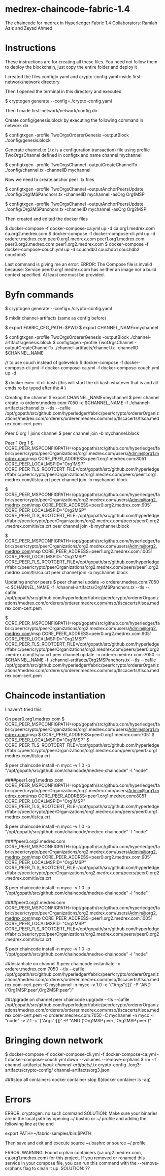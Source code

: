 # medrex-chaincode-fabric-1.4
The chaincode for medrex in Hyperledger Fabric 1.4
Collaborators: Ramlah Aziz and Zeyad Ahmed

# Instructions
These instructions are for creating all these files. You need not follow them to deploy the blockchain, just copy the entire folder and deploy it

I created the files configtx.yaml and crypto-config.yaml inside first-network/network directory

Then  I opened the terminal in this directory and executed

$ cryptogen generate --config=./crypto-config.yaml

Then I made first-network/network/config dir

Create config/genesis.block by executing the following command in network dir

$ configtxgen -profile TwoOrgsOrdererGenesis -outputBlock ./config/genesis.block

Generate channel.tx (.tx is a configuration transaction) file using profile TwoOrgsChannel defined in configtx and name channel mychannel

$ configtxgen -profile TwoOrgsChannel -outputCreateChannelTx ./config/channel.tx -channelID mychannel

Now we need to create anchor peer .tx files

$ configtxgen -profile TwoOrgsChannel -outputAnchorPeersUpdate ./config/Org1MSPanchors.tx -channelID mychannel -asOrg Org1MSP

$ configtxgen -profile TwoOrgsChannel -outputAnchorPeersUpdate ./config/Org2MSPanchors.tx -channelID mychannel -asOrg Org2MSP

Then created and edited the docker files

$ docker-compose -f docker-compose-ca.yml up -d ca.org1.medrex.com ca.org2.medrex.com
$ docker-compose -f docker-compose-cli.yml up -d orderer.medrex.com peer0.org1.medrex.com peer1.org1.medrex.com peer0.org2.medrex.com peer1.org2.medrex.com
$ docker-compose -f docker-compose-couch.yml up -d couchdb0 couchdb1 couchdb2 couchdb3
 
 Last command is giving me an error: ERROR: The Compose file is invalid because:
Service peer0.org1.medrex.com has neither an image nor a build context specified. At least one must be provided.

# Byfn commands 

$ cryptogen generate --config=./crypto-config.yaml

$ mkdir channel-artifacts (same as config before)

$ export FABRIC_CFG_PATH=$PWD
$ export CHANNEL_NAME=mychannel

$ configtxgen -profile TwoOrgsOrdererGenesis -outputBlock ./channel-artifacts/genesis.block
$ configtxgen -profile TwoOrgsChannel -outputCreateChannelTx ./channel-artifacts/channel.tx -channelID $CHANNEL_NAME

// to use couch instead of goleveldb 
$ docker-compose -f docker-compose-cli.yml -f docker-compose-ca.yml -f docker-compose-couch.yml up -d

$ docker exec -it cli bash (this will start the cli bash whatever that is and all cmds ro be typed after the # )

Creating the channel
$ export CHANNEL_NAME=mychannel 
$ peer channel create -o orderer.medrex.com:7050 -c $CHANNEL_NAME -f ./channel-artifacts/channel.tx --tls --cafile /opt/gopath/src/github.com/hyperledger/fabric/peer/crypto/ordererOrganizations/medrex.com/orderers/orderer.medrex.com/msp/tlscacerts/tlsca.medrex.com-cert.pem

Peer 0 org 1 joins channel
$ peer channel join -b mychannel.block

Peer 1 Org 1
$ CORE_PEER_MSPCONFIGPATH=/opt/gopath/src/github.com/hyperledger/fabric/peer/crypto/peerOrganizations/org1.medrex.com/users/Admin@org1.medrex.com/msp CORE_PEER_ADDRESS=peer1.org1.medrex.com:8051 CORE_PEER_LOCALMSPID="Org1MSP" CORE_PEER_TLS_ROOTCERT_FILE=/opt/gopath/src/github.com/hyperledger/fabric/peer/crypto/peerOrganizations/org1.medrex.com/peers/peer1.org1.medrex.com/tls/ca.crt peer channel join -b mychannel.block

$ CORE_PEER_MSPCONFIGPATH=/opt/gopath/src/github.com/hyperledger/fabric/peer/crypto/peerOrganizations/org2.medrex.com/users/Admin@org2.medrex.com/msp CORE_PEER_ADDRESS=peer0.org2.medrex.com:9051 CORE_PEER_LOCALMSPID="Org2MSP" CORE_PEER_TLS_ROOTCERT_FILE=/opt/gopath/src/github.com/hyperledger/fabric/peer/crypto/peerOrganizations/org2.medrex.com/peers/peer0.org2.medrex.com/tls/ca.crt peer channel join -b mychannel.block

$ CORE_PEER_MSPCONFIGPATH=/opt/gopath/src/github.com/hyperledger/fabric/peer/crypto/peerOrganizations/org2.medrex.com/users/Admin@org2.medrex.com/msp CORE_PEER_ADDRESS=peer1.org2.medrex.com:10051 CORE_PEER_LOCALMSPID="Org2MSP" CORE_PEER_TLS_ROOTCERT_FILE=/opt/gopath/src/github.com/hyperledger/fabric/peer/crypto/peerOrganizations/org2.medrex.com/peers/peer1.org2.medrex.com/tls/ca.crt peer channel join -b mychannel.block

Updating anchor peers
$ peer channel update -o orderer.medrex.com:7050 -c $CHANNEL_NAME -f ./channel-artifacts/Org1MSPanchors.tx --tls --cafile /opt/gopath/src/github.com/hyperledger/fabric/peer/crypto/ordererOrganizations/medrex.com/orderers/orderer.medrex.com/msp/tlscacerts/tlsca.medrex.com-cert.pem

$ CORE_PEER_MSPCONFIGPATH=/opt/gopath/src/github.com/hyperledger/fabric/peer/crypto/peerOrganizations/org2.medrex.com/users/Admin@org2.medrex.com/msp CORE_PEER_ADDRESS=peer0.org2.medrex.com:9051 CORE_PEER_LOCALMSPID="Org2MSP" CORE_PEER_TLS_ROOTCERT_FILE=/opt/gopath/src/github.com/hyperledger/fabric/peer/crypto/peerOrganizations/org2.medrex.com/peers/peer0.org2.medrex.com/tls/ca.crt peer channel update -o orderer.medrex.com:7050 -c $CHANNEL_NAME -f ./channel-artifacts/Org2MSPanchors.tx --tls --cafile /opt/gopath/src/github.com/hyperledger/fabric/peer/crypto/ordererOrganizations/medrex.com/orderers/orderer.medrex.com/msp/tlscacerts/tlsca.medrex.com-cert.pem

# Chaincode instantiation
I haven't tried this 

On peer0.org1.medrex.com
$ CORE_PEER_MSPCONFIGPATH=/opt/gopath/src/github.com/hyperledger/fabric/peer/crypto/peerOrganizations/org1.medrex.com/users/Admin@org1.medrex.com/msp
$ CORE_PEER_ADDRESS=peer0.org1.medrex.com:7051
$ CORE_PEER_LOCALMSPID="Org1MSP"
$ CORE_PEER_TLS_ROOTCERT_FILE=/opt/gopath/src/github.com/hyperledger/fabric/peer/crypto/peerOrganizations/org1.medrex.com/peers/peer0.org1.medrex.com/tls/ca.crt

$ peer chaincode install -n mycc -v 1.0 -p "/opt/gopath/src/github.com/chaincode/medrex-chaincode" -l "node"

####peer1.org1.medrex.com
CORE_PEER_MSPCONFIGPATH=/opt/gopath/src/github.com/hyperledger/fabric/peer/crypto/peerOrganizations/org1.medrex.com/users/Admin@org1.medrex.com/msp
CORE_PEER_ADDRESS=peer1.org1.medrex.com:8051
CORE_PEER_LOCALMSPID="Org1MSP"
CORE_PEER_TLS_ROOTCERT_FILE=/opt/gopath/src/github.com/hyperledger/fabric/peer/crypto/peerOrganizations/org1.medrex.com/peers/peer0.org1.medrex.com/tls/ca.crt

$ peer chaincode install -n mycc -v 1.0 -p "/opt/gopath/src/github.com/chaincode/medrex-chaincode" -l "node"

####peer0.org2.medrex.com
CORE_PEER_MSPCONFIGPATH=/opt/gopath/src/github.com/hyperledger/fabric/peer/crypto/peerOrganizations/org2.medrex.com/users/Admin@org2.medrex.com/msp
CORE_PEER_ADDRESS=peer0.org2.medrex.com:9051
CORE_PEER_LOCALMSPID="Org2MSP"
CORE_PEER_TLS_ROOTCERT_FILE=/opt/gopath/src/github.com/hyperledger/fabric/peer/crypto/peerOrganizations/org2.medrex.com/peers/peer0.org2.medrex.com/tls/ca.crt

$ peer chaincode install -n mycc -v 1.0 -p "/opt/gopath/src/github.com/chaincode/medrex-chaincode" -l "node"

####peer0.org2.medrex.com
CORE_PEER_MSPCONFIGPATH=/opt/gopath/src/github.com/hyperledger/fabric/peer/crypto/peerOrganizations/org2.medrex.com/users/Admin@org2.medrex.com/msp
CORE_PEER_ADDRESS=peer1.org2.medrex.com:10051
CORE_PEER_LOCALMSPID="Org2MSP"
CORE_PEER_TLS_ROOTCERT_FILE=/opt/gopath/src/github.com/hyperledger/fabric/peer/crypto/peerOrganizations/org2.medrex.com/peers/peer0.org2.medrex.com/tls/ca.crt

$ peer chaincode install -n mycc -v 1.0 -p "/opt/gopath/src/github.com/chaincode/medrex-chaincode" -l "node"


##Instantiate on channel
$ peer chaincode instantiate -o orderer.medrex.com:7050 --tls --cafile /opt/gopath/src/github.com/hyperledger/fabric/peer/crypto/ordererOrganizations/medrex.com/orderers/orderer.medrex.com/msp/tlscacerts/tlsca.medrex.com-cert.pem -C mychannel -n mycc -v 1.0 -c '{"Args":[]}' -P "AND ('Org1MSP.peer',Org2MSP.peer')"

##Upgrade  on channel
peer chaincode upgrade --tls --cafile /opt/gopath/src/github.com/hyperledger/fabric/peer/crypto/ordererOrganizations/medrex.com/orderers/orderer.medrex.com/msp/tlscacerts/tlsca.medrex.com-cert.pem -o orderer.medrex.com:7050 -C mychannel -n mycc -l "node" -v 2.1 -c '{"Args":[]}' -P "AND ('Org1MSP.peer','Org2MSP.peer')"




# Bringing down network

$ docker-compose  -f docker-compose-cli.yml -f docker-compose-ca.yml -f docker-compose-couch.yml down --volumes --remove-orphans
$ rm -rf channel-artifacts/*.block channel-artifacts/*.tx crypto-config ./org3-artifacts/crypto-config/ channel-artifacts/org3.json

###stop all containers
docker container stop $(docker container ls -aq)



# Errors
ERROR: cryptogen: no such command
SOLUTION:
Make sure your binaries are in the local path by opening ~/.bashrc or ~/.profile and adding the following line at the end

export PATH=~/fabric-samples/bin:$PATH

Then save and exit and execute source ~/.bashrc or source ~/.profile

ERROR: WARNING: Found orphan containers (ca.org2.medrex.com, ca.org1.medrex.com) for this project. If you removed or renamed this service in your compose file, you can run this command with the --remove-orphans flag to clean it up.
SOLUTION: ??
